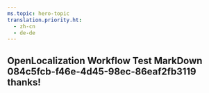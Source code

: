 ```yaml
---
ms.topic: hero-topic
translation.priority.ht: 
  - zh-cn
  - de-de
---
```

## OpenLocalization Workflow Test MarkDown 084c5fcb-f46e-4d45-98ec-86eaf2fb3119 thanks!
